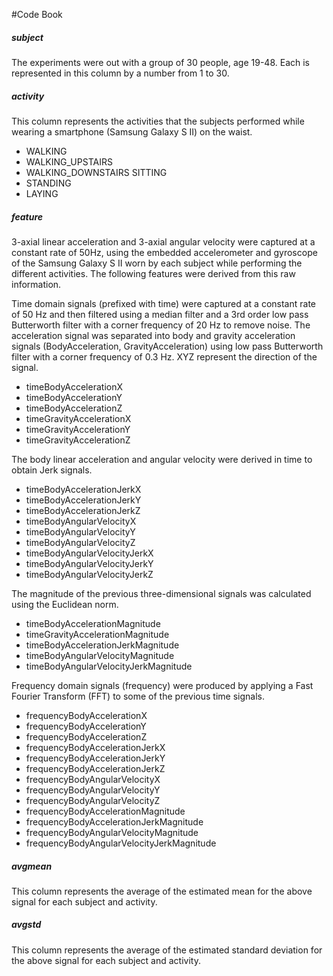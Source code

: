 #Code Book
##### subject
The experiments were out with a group of 30 people, age 19-48. Each is represented in this column by a number from 1 to 30.

##### activity
This column represents the activities that the subjects performed while wearing a smartphone (Samsung Galaxy S II) on the waist.
- WALKING
- WALKING_UPSTAIRS   
- WALKING_DOWNSTAIRS SITTING            
- STANDING          
- LAYING

##### feature
3-axial linear acceleration and 3-axial angular velocity were captured at a constant rate of 50Hz, using the embedded accelerometer and gyroscope of the Samsung Galaxy S II worn by each subject while performing the different activities. The following features were derived from this raw information.

Time domain signals (prefixed with time) were captured at a constant rate of 50 Hz and then filtered using a median filter and a 3rd order low pass Butterworth filter with a corner frequency of 20 Hz to remove noise. The acceleration signal was separated into body and gravity acceleration signals (BodyAcceleration, GravityAcceleration) using low pass Butterworth filter with a corner frequency of 0.3 Hz. XYZ represent the direction of the signal. 

- timeBodyAccelerationX                    
- timeBodyAccelerationY                    
- timeBodyAccelerationZ                    
- timeGravityAccelerationX
- timeGravityAccelerationY
- timeGravityAccelerationZ

The body linear acceleration and angular velocity were derived in time to obtain Jerk signals.
- timeBodyAccelerationJerkX
- timeBodyAccelerationJerkY
- timeBodyAccelerationJerkZ
- timeBodyAngularVelocityX
- timeBodyAngularVelocityY
- timeBodyAngularVelocityZ
- timeBodyAngularVelocityJerkX
- timeBodyAngularVelocityJerkY
- timeBodyAngularVelocityJerkZ

The magnitude of the previous three-dimensional signals was calculated using the Euclidean norm.
- timeBodyAccelerationMagnitude
- timeGravityAccelerationMagnitude
- timeBodyAccelerationJerkMagnitude
- timeBodyAngularVelocityMagnitude
- timeBodyAngularVelocityJerkMagnitude

Frequency domain signals (frequency) were produced by applying a Fast Fourier Transform (FFT) to some of the previous time signals.
- frequencyBodyAccelerationX
- frequencyBodyAccelerationY
- frequencyBodyAccelerationZ
- frequencyBodyAccelerationJerkX
- frequencyBodyAccelerationJerkY
- frequencyBodyAccelerationJerkZ
- frequencyBodyAngularVelocityX
- frequencyBodyAngularVelocityY
- frequencyBodyAngularVelocityZ
- frequencyBodyAccelerationMagnitude
- frequencyBodyAccelerationJerkMagnitude
- frequencyBodyAngularVelocityMagnitude
- frequencyBodyAngularVelocityJerkMagnitude

##### avgmean
This column represents the average of the estimated mean for the above signal for each subject and activity.

##### avgstd
This column represents the average of the estimated standard deviation for the above signal for each subject and activity.